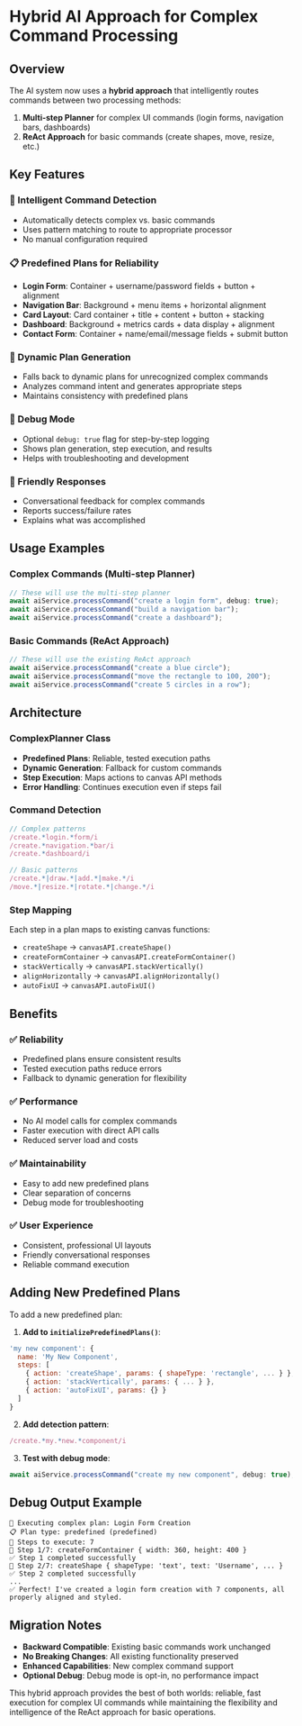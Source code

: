 # Hybrid AI Approach for Complex Command Processing

## Overview

The AI system now uses a **hybrid approach** that intelligently routes commands between two processing methods:

1. **Multi-step Planner** for complex UI commands (login forms, navigation bars, dashboards)
2. **ReAct Approach** for basic commands (create shapes, move, resize, etc.)

## Key Features

### 🎯 Intelligent Command Detection
- Automatically detects complex vs. basic commands
- Uses pattern matching to route to appropriate processor
- No manual configuration required

### 📋 Predefined Plans for Reliability
- **Login Form**: Container + username/password fields + button + alignment
- **Navigation Bar**: Background + menu items + horizontal alignment  
- **Card Layout**: Card container + title + content + button + stacking
- **Dashboard**: Background + metrics cards + data display + alignment
- **Contact Form**: Container + name/email/message fields + submit button

### 🔧 Dynamic Plan Generation
- Falls back to dynamic plans for unrecognized complex commands
- Analyzes command intent and generates appropriate steps
- Maintains consistency with predefined plans

### 🐛 Debug Mode
- Optional `debug: true` flag for step-by-step logging
- Shows plan generation, step execution, and results
- Helps with troubleshooting and development

### 💬 Friendly Responses
- Conversational feedback for complex commands
- Reports success/failure rates
- Explains what was accomplished

## Usage Examples

### Complex Commands (Multi-step Planner)
```javascript
// These will use the multi-step planner
await aiService.processCommand("create a login form", debug: true);
await aiService.processCommand("build a navigation bar");
await aiService.processCommand("create a dashboard");
```

### Basic Commands (ReAct Approach)
```javascript
// These will use the existing ReAct approach
await aiService.processCommand("create a blue circle");
await aiService.processCommand("move the rectangle to 100, 200");
await aiService.processCommand("create 5 circles in a row");
```

## Architecture

### ComplexPlanner Class
- **Predefined Plans**: Reliable, tested execution paths
- **Dynamic Generation**: Fallback for custom commands
- **Step Execution**: Maps actions to canvas API methods
- **Error Handling**: Continues execution even if steps fail

### Command Detection
```javascript
// Complex patterns
/create.*login.*form/i
/create.*navigation.*bar/i
/create.*dashboard/i

// Basic patterns  
/create.*|draw.*|add.*|make.*/i
/move.*|resize.*|rotate.*|change.*/i
```

### Step Mapping
Each step in a plan maps to existing canvas functions:
- `createShape` → `canvasAPI.createShape()`
- `createFormContainer` → `canvasAPI.createFormContainer()`
- `stackVertically` → `canvasAPI.stackVertically()`
- `alignHorizontally` → `canvasAPI.alignHorizontally()`
- `autoFixUI` → `canvasAPI.autoFixUI()`

## Benefits

### ✅ Reliability
- Predefined plans ensure consistent results
- Tested execution paths reduce errors
- Fallback to dynamic generation for flexibility

### ✅ Performance
- No AI model calls for complex commands
- Faster execution with direct API calls
- Reduced server load and costs

### ✅ Maintainability
- Easy to add new predefined plans
- Clear separation of concerns
- Debug mode for troubleshooting

### ✅ User Experience
- Consistent, professional UI layouts
- Friendly conversational responses
- Reliable command execution

## Adding New Predefined Plans

To add a new predefined plan:

1. **Add to `initializePredefinedPlans()`**:
```javascript
'my new component': {
  name: 'My New Component',
  steps: [
    { action: 'createShape', params: { shapeType: 'rectangle', ... } },
    { action: 'stackVertically', params: { ... } },
    { action: 'autoFixUI', params: {} }
  ]
}
```

2. **Add detection pattern**:
```javascript
/create.*my.*new.*component/i
```

3. **Test with debug mode**:
```javascript
await aiService.processCommand("create my new component", debug: true);
```

## Debug Output Example

```
🎯 Executing complex plan: Login Form Creation
📋 Plan type: predefined (predefined)
📝 Steps to execute: 7
🔧 Step 1/7: createFormContainer { width: 360, height: 400 }
✅ Step 1 completed successfully
🔧 Step 2/7: createShape { shapeType: 'text', text: 'Username', ... }
✅ Step 2 completed successfully
...
✅ Perfect! I've created a login form creation with 7 components, all properly aligned and styled.
```

## Migration Notes

- **Backward Compatible**: Existing basic commands work unchanged
- **No Breaking Changes**: All existing functionality preserved
- **Enhanced Capabilities**: New complex command support
- **Optional Debug**: Debug mode is opt-in, no performance impact

This hybrid approach provides the best of both worlds: reliable, fast execution for complex UI commands while maintaining the flexibility and intelligence of the ReAct approach for basic operations.
